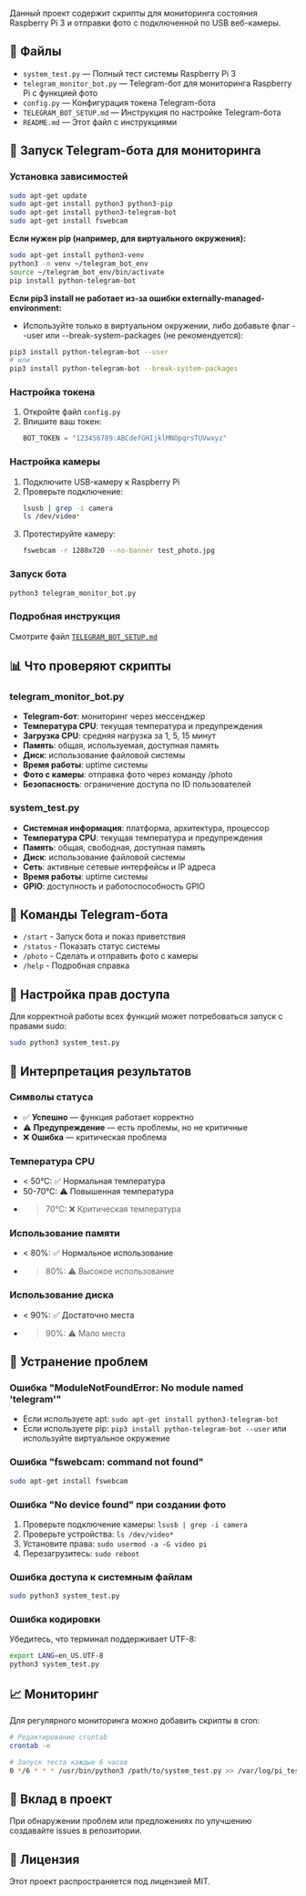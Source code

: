 Данный проект содержит скрипты для мониторинга состояния Raspberry Pi 3 и отправки фото с подключенной по USB веб-камеры.

## 📁 Файлы

- `system_test.py` — Полный тест системы Raspberry Pi 3
- `telegram_monitor_bot.py` — Telegram-бот для мониторинга Raspberry Pi с функцией фото
- `config.py` — Конфигурация токена Telegram-бота
- `TELEGRAM_BOT_SETUP.md` — Инструкция по настройке Telegram-бота
- `README.md` — Этот файл с инструкциями

## 🚀 Запуск Telegram-бота для мониторинга

### Установка зависимостей

```bash
sudo apt-get update
sudo apt-get install python3 python3-pip
sudo apt-get install python3-telegram-bot
sudo apt-get install fswebcam
```

**Если нужен pip (например, для виртуального окружения):**

```bash
sudo apt-get install python3-venv
python3 -m venv ~/telegram_bot_env
source ~/telegram_bot_env/bin/activate
pip install python-telegram-bot
```

**Если pip3 install не работает из-за ошибки externally-managed-environment:**
- Используйте только в виртуальном окружении, либо добавьте флаг --user или --break-system-packages (не рекомендуется):

```bash
pip3 install python-telegram-bot --user
# или
pip3 install python-telegram-bot --break-system-packages
```

### Настройка токена

1. Откройте файл `config.py`
2. Впишите ваш токен:
   ```python
   BOT_TOKEN = "123456789:ABCdefGHIjklMNOpqrsTUVwxyz"
   ```

### Настройка камеры

1. Подключите USB-камеру к Raspberry Pi
2. Проверьте подключение:
   ```bash
   lsusb | grep -i camera
   ls /dev/video*
   ```
3. Протестируйте камеру:
   ```bash
   fswebcam -r 1280x720 --no-banner test_photo.jpg
   ```

### Запуск бота

```bash
python3 telegram_monitor_bot.py
```

### Подробная инструкция

Смотрите файл [`TELEGRAM_BOT_SETUP.md`](TELEGRAM_BOT_SETUP.md)

## 📊 Что проверяют скрипты

### telegram_monitor_bot.py
- **Telegram-бот**: мониторинг через мессенджер
- **Температура CPU**: текущая температура и предупреждения
- **Загрузка CPU**: средняя нагрузка за 1, 5, 15 минут
- **Память**: общая, используемая, доступная память
- **Диск**: использование файловой системы
- **Время работы**: uptime системы
- **Фото с камеры**: отправка фото через команду /photo
- **Безопасность**: ограничение доступа по ID пользователей

### system_test.py
- **Системная информация**: платформа, архитектура, процессор
- **Температура CPU**: текущая температура и предупреждения
- **Память**: общая, свободная, доступная память
- **Диск**: использование файловой системы
- **Сеть**: активные сетевые интерфейсы и IP адреса
- **Время работы**: uptime системы
- **GPIO**: доступность и работоспособность GPIO

## 🔧 Команды Telegram-бота

- `/start` - Запуск бота и показ приветствия
- `/status` - Показать статус системы
- `/photo` - Сделать и отправить фото с камеры
- `/help` - Подробная справка

## 🔧 Настройка прав доступа

Для корректной работы всех функций может потребоваться запуск с правами sudo:

```bash
sudo python3 system_test.py
```

## 📝 Интерпретация результатов

### Символы статуса
- ✅ **Успешно** — функция работает корректно
- ⚠ **Предупреждение** — есть проблемы, но не критичные
- ❌ **Ошибка** — критическая проблема

### Температура CPU
- < 50°C: ✅ Нормальная температура
- 50-70°C: ⚠ Повышенная температура
- > 70°C: ❌ Критическая температура

### Использование памяти
- < 80%: ✅ Нормальное использование
- > 80%: ⚠ Высокое использование

### Использование диска
- < 90%: ✅ Достаточно места
- > 90%: ⚠ Мало места

## 🐛 Устранение проблем

### Ошибка "ModuleNotFoundError: No module named 'telegram'"
- Если используете apt: `sudo apt-get install python3-telegram-bot`
- Если используете pip: `pip3 install python-telegram-bot --user` или используйте виртуальное окружение

### Ошибка "fswebcam: command not found"
```bash
sudo apt-get install fswebcam
```

### Ошибка "No device found" при создании фото
1. Проверьте подключение камеры: `lsusb | grep -i camera`
2. Проверьте устройства: `ls /dev/video*`
3. Установите права: `sudo usermod -a -G video pi`
4. Перезагрузитесь: `sudo reboot`

### Ошибка доступа к системным файлам
```bash
sudo python3 system_test.py
```

### Ошибка кодировки
Убедитесь, что терминал поддерживает UTF-8:
```bash
export LANG=en_US.UTF-8
python3 system_test.py
```

## 📈 Мониторинг

Для регулярного мониторинга можно добавить скрипты в cron:

```bash
# Редактирование crontab
crontab -e

# Запуск теста каждые 6 часов
0 */6 * * * /usr/bin/python3 /path/to/system_test.py >> /var/log/pi_test.log 2>&1
```

## 🤝 Вклад в проект

При обнаружении проблем или предложениях по улучшению создавайте issues в репозитории.

## 📄 Лицензия

Этот проект распространяется под лицензией MIT.